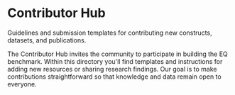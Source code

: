 # Contributor Hub

Guidelines and submission templates for contributing new constructs, datasets, and publications.

The Contributor Hub invites the community to participate in building the EQ benchmark. Within this directory you'll find templates and instructions for adding new resources or sharing research findings. Our goal is to make contributions straightforward so that knowledge and data remain open to everyone.
